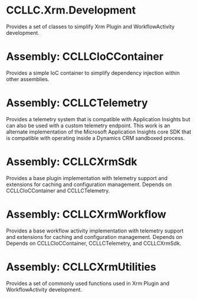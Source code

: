 # CCLLC.Xrm.Development
Provides a set of classes to simplify Xrm Plugin and WorkflowActivity development.


# Assembly: CCLLCIoCContainer
Provides a simple IoC container to simplify dependency injection within other assemblies.

# Assembly: CCLLCTelemetry
Provides a telemetry system that is compatible with Application Insights but can also be used with a custom telemetry endpoint. This work is an alternate implementation of the Microsoft Application Insights core SDK that is compatible with operating inside a Dynamics CRM sandboxed process.

# Assembly: CCLLCXrmSdk
Provides a base plugin implementation with telemetry support and extensions for caching and configuration management. Depends on CCLLCIoCContainer and CCLLCTelemetry.

# Assembly: CCLLCXrmWorkflow
Provides a base workflow activity implementation with telemetry support and extensions for caching and configuration management. Depends on Depends on CCLLCIoCContainer, CCLLCTelemetry, and CCLLCXrmSdk.

# Assembly: CCLLCXrmUtilities
Provides a set of commonly used functions used in Xrm Plugin and WorkflowActivity development.